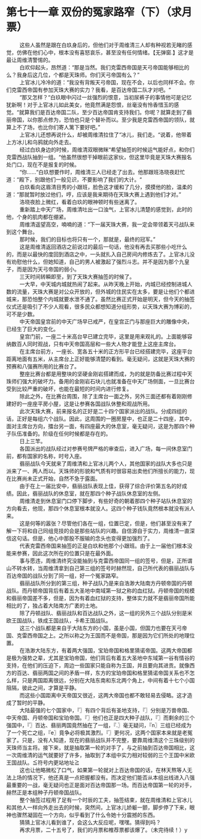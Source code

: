 <h1>第七十一章 双份的冤家路窄（下）（求月票）</h1>
<div id="content">&nbsp&nbsp&nbsp&nbsp&nbsp&nbsp&nbsp&nbsp
 这些人虽然是跟在白玖身后的，但他们对于周维清三人却有种视若无睹的感觉，仿佛在他们心中，根本没有喜怒哀乐，甚至没有任何情绪。【无弹窗.】这才是最让周维清警惕的。
 <br/>&nbsp&nbsp&nbsp&nbsp&nbsp&nbsp&nbsp&nbsp
 白欢仰起头，昂然道：“那是当然。我们克雷西帝国是天弓帝国能够相比的么？我身后这几位，个都是天珠师。你们天弓帝国有么？”
 <br/>&nbsp&nbsp&nbsp&nbsp&nbsp&nbsp&nbsp&nbsp
 上官冰儿冷冷的道：“我没有背叛天弓帝国，现在不会，以后也同样不会。你们克雷西帝国有参加天珠大赛的实力？我看，是百达帝国二队才对吧。“
 <br/>&nbsp&nbsp&nbsp&nbsp&nbsp&nbsp&nbsp&nbsp
 “那又怎样？“白玖眼中闪过一丝强烈的恨意，当初尿裤子的事情他可是记忆犹新啊！对于上官冰儿如此美女，他竟然满是怨恨，丝毫没有怜香惜玉的感觉。“就算我们是百达帝国二队，至少百达帝国肯支持我们。你呢？就算走到了翡丽帝国，以你那点修为，恐怕也只是个替补而以。至少我是克雷西帝国的领队，就算上不了场，也比你们寄人篱下要好吧。”
 <br/>&nbsp&nbsp&nbsp&nbsp&nbsp&nbsp&nbsp&nbsp
 上官冰儿还想再说什么，却被周维清拉住了“冰儿，我们走。“说着，他带着上方冰儿和乌鸦就向外走去。
 <br/>&nbsp&nbsp&nbsp&nbsp&nbsp&nbsp&nbsp&nbsp
 经过白玖身边的时候，周维清双眼微眯“希望抽签的时候运气能好点，和你们克雷西战队抽到一组。“他虽然很想干掉眼前这家伙，但这里毕竟是天珠大赛报名处门口，现在不是报复的时候。
 <br/>&nbsp&nbsp&nbsp&nbsp&nbsp&nbsp&nbsp&nbsp
 “你……“白玖想要作时，周维清三人已经走了出去。他那跟班洛晓夜赶忙道：“殿下，别跟他们一般见识，不要影响了我们的大计。“
 <br/>&nbsp&nbsp&nbsp&nbsp&nbsp&nbsp&nbsp&nbsp
 白玖看向这眉清目秀的小跟班，脸色这才缓和了几分，摸摸他的脸，温柔的道：“那就暂时放过他们，哼，应该是我来期待在天珠大赛上遇到他们才对。”
 <br/>&nbsp&nbsp&nbsp&nbsp&nbsp&nbsp&nbsp&nbsp
 洛晓夜脸上微红，看着白玖的眼神顿时有些迷离了。
 <br/>&nbsp&nbsp&nbsp&nbsp&nbsp&nbsp&nbsp&nbsp
 重新踏上中天广场，周维清吐出一口浊气，上官冰儿清楚的感觉到，此时的他，个身的肌肉都在绷紧。
 <br/>&nbsp&nbsp&nbsp&nbsp&nbsp&nbsp&nbsp&nbsp
 周维清遥望高空，喃喃的道：“下一届天珠大赛，我一定会带领着天弓战队来到这个舞台。
 <br/>&nbsp&nbsp&nbsp&nbsp&nbsp&nbsp&nbsp&nbsp
 那时候，我们的目标也将只有一个，那就是，最终的冠军。”
 <br/>&nbsp&nbsp&nbsp&nbsp&nbsp&nbsp&nbsp&nbsp
 这是周维清返回酒店之前说过的最后一句话，他没有再去买那些小吃什么的，而是以最快的度回到酒店之中，一头就扎入自己房间内修炼去了。上官冰儿没有劝慰他什么，但她知道，自己的男人被激起了强烈斗志。并不是因为那个九皇子，而是因为天弓帝国的弱小。
 <br/>&nbsp&nbsp&nbsp&nbsp&nbsp&nbsp&nbsp&nbsp
 三天时间转瞬即至，到了天珠大赛抽签的时候了。
 <br/>&nbsp&nbsp&nbsp&nbsp&nbsp&nbsp&nbsp&nbsp
 一大早，中天城内城就热闹了起来。从昨天晚上开始，内城已经控制进城人数的流量，天珠大赛是对公众开放的，但外城的住民实在太多，要是让他们个都进城来，那恐怕整个内城就要水泄不通了。虽然比赛正式开始是明天，但今天的抽签仪式还是吸引了不少人观看，很多民众都想知道分组形势，以天珠大赛为博彩的，可不是少数。
 <br/>&nbsp&nbsp&nbsp&nbsp&nbsp&nbsp&nbsp&nbsp
 中天帝国皇宫前的中天广场早已戒严，在皇宫正门与那座巨大的雕像中央，已经生了巨大的变化。
 <br/>&nbsp&nbsp&nbsp&nbsp&nbsp&nbsp&nbsp&nbsp
 皇宫门前，一座二十米高台早已建立完毕，这里是用来观礼的。上面能够容纳数百人同时观战，只有中天帝国高层和一些大人物才能登上这座主席台。
 <br/>&nbsp&nbsp&nbsp&nbsp&nbsp&nbsp&nbsp&nbsp
 在主席台前方，一座长、宽各五十米的正方形平台已经搭建完毕，这座平台距离地面有五米，从主席台上正好能够清楚的看到。毫无疑问，这就是天珠大赛的预赛和八强赛所用的比赛台了。
 <br/>&nbsp&nbsp&nbsp&nbsp&nbsp&nbsp&nbsp&nbsp
 整座比赛台都是用整块的坚硬金刚岩搭建而成，为的就是防备比赛过程中天珠师们强大的破坏力。备用的金刚岩石块儿也就准备在中天广场侧面，一旦比赛台受到比较严重的破坏，也能在最短的时间内进行修复。
 <br/>&nbsp&nbsp&nbsp&nbsp&nbsp&nbsp&nbsp&nbsp
 除此之外，在比赛台周围，除了主席台一面之外，另外三面还都有着刚刚修建好的一座座平房小屋，这是让参赛各国战队休整和观战所用。
 <br/>&nbsp&nbsp&nbsp&nbsp&nbsp&nbsp&nbsp&nbsp
 此次天珠大赛，前来报名的正好是二十四个国家派出的战队。分成四组的话，正好是每组六个战队。因此，这周围的一圈房屋中，也正是二十四座，其中，面对主席台方向，擂台另一面，有四座最大的休息室，毫无疑问，这是为那四个种子队伍准备的。阶级在任何时候都是存在的。
 <br/>&nbsp&nbsp&nbsp&nbsp&nbsp&nbsp&nbsp&nbsp
 日上三竿。
 <br/>&nbsp&nbsp&nbsp&nbsp&nbsp&nbsp&nbsp&nbsp
 各国派出的战队经过对参赛号牌严格的审查后，进入广场，每一间休息室门前，都有国家的名称，时号入座。
 <br/>&nbsp&nbsp&nbsp&nbsp&nbsp&nbsp&nbsp&nbsp
 翡丽战队今天就来了周维清和上官冰儿两个人，其他国家的战队大多也只是派来了一、两人而以。天珠师的形貌和气质有时很容易出卖他们所擅长的能力，现在比赛尚未正式开始，自然不急于露面。
 <br/>&nbsp&nbsp&nbsp&nbsp&nbsp&nbsp&nbsp&nbsp
 由于在上一届比安中，翡丽战队表现上佳，获得了综合评价第五名的好成绩。因此，翡丽战队的休息室，就在那四个种子战队休息室的左侧。
 <br/>&nbsp&nbsp&nbsp&nbsp&nbsp&nbsp&nbsp&nbsp
 周维清走到休息室门口停下脚步，有些好奇的朝着那四个种子站队休息室的方向看去，他现，那四个休息室根本就没人。这四个种子钱队竟然根本就没有派人来。
 <br/>&nbsp&nbsp&nbsp&nbsp&nbsp&nbsp&nbsp&nbsp
 这是何等的嚣张？尽管他们各在一组，位置已定，但是，他们甚至没有来了解一下将和自己同组竞技的会是那些站队的兴趣。自信源自于实力，周维清一直深信这句话。但是，他心中那股不服输的念头也变得更加强烈了。
 <br/>&nbsp&nbsp&nbsp&nbsp&nbsp&nbsp&nbsp&nbsp
 代表克雷西帝国来抽签的正是白玖和他那个小跟班。由于上一届他们根本没能来参赛，因此这次所在的位置只是在最外面。
 <br/>&nbsp&nbsp&nbsp&nbsp&nbsp&nbsp&nbsp&nbsp
 事与愿违，周维清终究没能抽到与克雷西帝国同一组的签号，但是，正所谓山不转水转，当周维清拿到自己第三组的签号时赫然现，自己所代表的翡丽战队与百达帝国的战队分到了同一组，好一个冤家路窄。
 <br/>&nbsp&nbsp&nbsp&nbsp&nbsp&nbsp&nbsp&nbsp
 翡丽战队所分到的第三组，种子战队乃是来自浩渺大陆南方丹顿帝国的丹顿战队。而丹顿帝国背后有着五大圣地中南域第一狱之称的血红狱。丹顿帝国的规模和翡丽帝国差不多，但是，因为有着血红狱的支持，整体实力就不是翡丽帝国所能相比的了，独占着大陆南方广袤的土地。
 <br/>&nbsp&nbsp&nbsp&nbsp&nbsp&nbsp&nbsp&nbsp
 除了丹顿战队、翡丽战队和百达战队之外，这一组的另外三个战队分别是米欧王国战队，铁成王国战队，卡希王国战队。
 <br/>&nbsp&nbsp&nbsp&nbsp&nbsp&nbsp&nbsp&nbsp
 这三个战队都是来自于大陆东方的小国，虽是小国，但国力也要在天弓帝国、克雷西帝国之上。之所以称之为王国而不是帝国，那是因为它们所处的地理位置。
 <br/>&nbsp&nbsp&nbsp&nbsp&nbsp&nbsp&nbsp&nbsp
 在浩渺大陆东方，有着两大强国，宝珀帝国和格里猜诺帝国。这两大帝国都是极为强势之辈，尤其是宝珀帝国，他们背后有着五大圣地中东域第一谷有情谷的支持，在他们的压迫下，周边一些国家只能自称为王国，并且要向其进贡。就像西方的百达、翡丽两国之间的矛盾一样，东方的宝珀帝国和格里猜诺帝国关系也不怎么样，只是两国距离很远，分别在大陆东南和东北两个角上，中间有着十七个小国阻隔，彼此之间，才算是平静。
 <br/>&nbsp&nbsp&nbsp&nbsp&nbsp&nbsp&nbsp&nbsp
 而这些小国距离中天帝国又很近，这两大帝国也都不敢轻易去侵略。这才造成了暂时的平静。
 <br/>&nbsp&nbsp&nbsp&nbsp&nbsp&nbsp&nbsp&nbsp
 大陆最强的七个国家中，『〗有四个背后有圣地支持，『〗分别是万兽帝国、中天帝国、丹顿帝国和宝珀帝国。『〗他们也正是四大种子战队，『〗而剩余的三个强国中，『〗百达、翡丽两国竟然抽在了一组，『.〗毫无疑问，『n〗三组已经成为了一个死亡之组，『e〗竟争必将极其激烈。『〗更何况，这两个国家本来就是老冤家了。只是，没有人知道，现在的翡丽战队并不完整，要靠周维清这个三珠级别的天珠师当主将。接下来，就是抽取第一轮的对手了，与之前抽到百达帝国相比，这一次周维清的运气就要好了许多，抽取到了本组中实力相对较弱的三个王国中米欧王国战队。≦符号内更站地址≧
 <br/>&nbsp&nbsp&nbsp&nbsp&nbsp&nbsp&nbsp&nbsp
 这也让他略微松了口气，如果第一轮就对上百达帝国的话，在林天熬等人无法上场的情况下，他还真是一点把握都没有。而决定他们能否从本组出线进入八强最重要的一战，毫无疑问也正是面对百达帝国那一场。而百达帝国第一轮的对手，赫然正是本组种子丹顿帝国战队。
 <br/>&nbsp&nbsp&nbsp&nbsp&nbsp&nbsp&nbsp&nbsp
 整个抽签过程用了足有一个时辰的工夫，抽签结束，就在周维清和上官冰儿和其他人一样向外走出去的时候，突然间，上官冰儿娇躯一颤，脚步停了下来，眼神也骤然凝固在一个方向，似乎看到了什么令她十分震撼的东西。
 <br/>&nbsp&nbsp&nbsp&nbsp&nbsp&nbsp&nbsp&nbsp
 猜猜上官冰儿看到谁了，会这么大反应呢，嘿嘿。猜得到吗？
 <br/>&nbsp&nbsp&nbsp&nbsp&nbsp&nbsp&nbsp&nbsp
 再求月票，二十五号了，我们的月票和椎荐票都该爆了。（未完待续！）y
 <br/>&nbsp&nbsp&nbsp&nbsp&nbsp&nbsp&nbsp&nbsp
 <br/>&nbsp&nbsp&nbsp&nbsp&nbsp&nbsp&nbsp&nbsp
</div>
